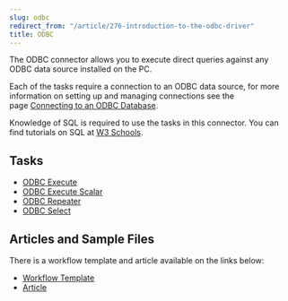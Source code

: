 ```yaml
---
slug: odbc
redirect_from: "/article/276-introduction-to-the-odbc-driver"
title: ODBC
---
```

The ODBC connector allows you to execute direct queries against any ODBC data source installed on the PC.

Each of the tasks require a connection to an ODBC data source, for more information on setting up and managing connections see the page [Connecting to an ODBC Database](connecting-to-an-odbc-database).

Knowledge of SQL is required to use the tasks in this connector. You can find tutorials on SQL at [W3 Schools](http://www.w3schools.com/sql/default.asp).

## Tasks

 * [ODBC Execute](odbc-execute)
 * [ODBC Execute Scalar](odbc-execute-scalar)
 * [ODBC Repeater](odbc-repeater)
 * [ODBC Select](odbc-select)

## Articles and Sample Files
There is a workflow template and article available on the links below:

 * [Workflow Template](https://github.com/zynksoftware/samples/tree/master/Workflow%20Samples)
 * [Article](644-odbc-connector)

